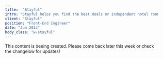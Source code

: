 ```yaml
---
title:  "Stayful"
intro: "Stayful helps you find the best deals on independent hotel rooms. It smartly shows you the lowest possible price around a particular location."
client: "Stayful"
position: "Front-End Engineer"
date: "Jun 2013"
body_class: "w-stayful"
---
```


This content is beeing created. Please come back later this week or check the changelow for updates!
